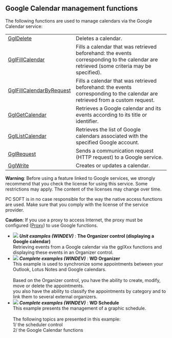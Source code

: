 


## Google Calendar management functions
			



<a name="NOTE1"></a>
<a name="NOTE1_1"></a>
The following functions are used to manage calendars via the Google Calendar service: 



|   |   |
| --- | --- |
| [GglDelete](../WDLang5/1000017402.md) | Deletes a calendar. |
| [GglFillCalendar](../WDLang5/1000017337.md) | Fills a calendar that was retrieved beforehand: the events corresponding to the calendar are retrieved (some criteria may be specified). |
| [GglFillCalendarByRequest](../WDLang5/1000017347.md) | Fills a calendar that was retrieved beforehand: the events corresponding to the calendar are retrieved from a custom request. |
| [GglGetCalendar](../WDLang5/1000017410.md) | Retrieves a Google calendar and its events according to its title or identifier. |
| [GglListCalendar](../WDLang5/1000017330.md) | Retrieves the list of Google calendars associated with the specified Google account. |
| [GglRequest](../WDLang5/1000017345.md) | Sends a communication request (HTTP request) to a Google service. |
| [GglWrite](../WDLang5/1000017401.md) | Creates or updates a calendar. |


**Warning**: Before using a feature linked to Google services, we strongly recommend that you check the license for using this service. Some restrictions may apply. The content of the licenses may change over time.

PC SOFT is in no case responsible for the way the native access functions are used. Make sure that you comply with the license of the service provider.

**Caution**: If you use a proxy to access Internet, the proxy must be configured ([Proxy](../WDLang3/3043002.md)) to use Google functions.


- ![](https://doc.pcsoft.fr/en-US/images/image.awp?langid=3&name=TheOrganizercontrol_displayingaGooglecalendar_.gif) ***Unit examples (WINDEV)*** : **The Organizer control (displaying a Google calendar)** <br>Retrieving events from a Google calendar via the gglXxx functions and displaying these events in an Organizer control.
- ![](https://doc.pcsoft.fr/en-US/images/image.awp?langid=3&name=WDOrganizer.gif) ***Complete examples (WINDEV)*** : **WD Organizer** <br>This example is used to synchronize some appointments between your Outlook, Lotus Notes and Google calendars.<br><br>Based on the Organizer control, you have the ability to create, modify, move or delete the appointments.<br>you also have the ability to classify the appointments by category and to link them to several external organizers.
- ![](https://doc.pcsoft.fr/en-US/images/image.awp?langid=3&name=WDSchedule.gif) ***Complete examples (WINDEV)*** : **WD Schedule** <br>This example presents the management of a graphic schedule.<br><br>The following topics are presented in this example:<br>1/ the scheduler control<br>2/ the Google Calendar functions



